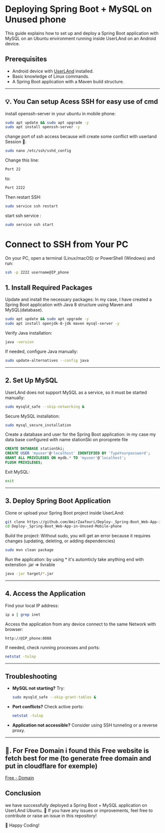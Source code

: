 # Deploying Spring Boot + MySQL on Unused phone

This guide explains how to set up and deploy a Spring Boot application with MySQL on an Ubuntu environment running inside UserLAnd on an Android device.

## Prerequisites

- Android device with [UserLAnd](https://play.google.com/store/apps/details?id=tech.ula) installed.
- Basic knowledge of Linux commands.
- A Spring Boot application with a Maven build structure.

---
## 💡. You Can setup Acess SSH for easy use of cmd
install openssh-server in your ubuntu in mobile phone:

```bash
sudo apt update && sudo apt upgrade -y
sudo apt install openssh-server -y
```
change port of ssh access because will create some conflict with userland Session 🙂:
```bash
sudo nano /etc/ssh/sshd_config
```
Change this line:
```bash
Port 22
```
to:
```bash
Port 2222
```
Then restart SSH:
```bash
sudo service ssh restart
```
start ssh service :
```bash
sudo service ssh start
```
# Connect to SSH from Your PC
On your PC, open a terminal (Linux/macOS) or PowerShell (Windows) and run:
```bash
ssh -p 2222 username@IP_phone
```

## 1. Install Required Packages

Update and install the necessary packages:
In my case, I have created a Spring Boot application with Java 8 structure using Maven and MySQL(database).

```bash
sudo apt update && sudo apt upgrade -y
sudo apt install openjdk-8-jdk maven mysql-server -y
```

Verify Java installation:

```bash
java -version
```

If needed, configure Java manually:

```bash
sudo update-alternatives --config java
```

---

## 2. Set Up MySQL

UserLAnd does not support MySQL as a service, so it must be started manually:

```bash
sudo mysqld_safe --skip-networking &
```

Secure MySQL installation:

```bash
sudo mysql_secure_installation
```

Create a database and user for the Spring Boot application:
in my case my data base configured with name stationSki on proroprete file
```sql
CREATE DATABASE stationSki;
CREATE USER 'myuser'@'localhost' IDENTIFIED BY 'TypeYourpassword';
GRANT ALL PRIVILEGES ON mydb.* TO 'myuser'@'localhost';
FLUSH PRIVILEGES;
```

Exit MySQL:

```bash
exit
```

---

## 3. Deploy Spring Boot Application

Clone or upload your Spring Boot project inside UserLAnd:

```bash
git clone https://github.com/AmirZaafouri/Deploy-_Spring-Boot_Web-App-in-Unused-Mobile-phone
cd Deploy-_Spring-Boot_Web-App-in-Unused-Mobile-phone
```

Build the project:
Without sudo, you will get an error because it requires changes (updating, deleting, or adding dependencies)
```bash
sudo mvn clean package
```

Run the application:
by using * it's automticly take anything end with extenstion .jar => livrable
```bash
java -jar target/*.jar
```

---

## 4. Access the Application

Find your local IP address:

```bash
ip a | grep inet
```

Access the application from any device connect to the same Network with browser:

```
http://@IP_phone:8088
```

If needed, check running processes and ports:

```bash
netstat -tulnp
```

---

## Troubleshooting

- **MySQL not starting?** Try:
  ```bash
  sudo mysqld_safe --skip-grant-tables &
  ```
- **Port conflicts?** Check active ports:
  ```bash
  netstat -tulnp
  ```
- **Application not accessible?** Consider using SSH tunneling or a reverse proxy.

---
## 📡. For Free Domain i found this Free website is fetch best for me (to generate free domain and put in cloudflare for exemple)

[  Free - Domain](https://dash.domain.digitalplat.org/domain_check?name=amir.api.com)

## Conclusion

we have successfully deployed a Spring Boot + MySQL application on UserLAnd Ubuntu. 🎉 If you have any issues or improvements, feel free to contribute or raise an issue in this repository!

🚀 Happy Coding!

